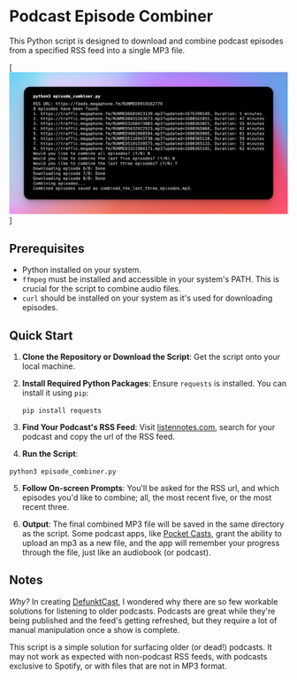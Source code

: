 # Podcast Episode Combiner

This Python script is designed to download and combine podcast episodes from a specified RSS feed into a single MP3 file. 

[![Podcast Episode Combiner](screenshot.png)]

## Prerequisites

- Python installed on your system.
- `ffmpeg` must be installed and accessible in your system's PATH. This is crucial for the script to combine audio files.
- `curl` should be installed on your system as it's used for downloading episodes.

## Quick Start

1. **Clone the Repository or Download the Script**: Get the script onto your local machine.
2. **Install Required Python Packages**: Ensure `requests` is installed. You can install it using `pip`:

   ```pip install requests```
3. **Find Your Podcast's RSS Feed**: Visit [listennotes.com](https://www.listennotes.com), search for your podcast and copy the url of the RSS feed.

4. **Run the Script**: 

```python3 episode_combiner.py```

5. **Follow On-screen Prompts**: You'll be asked for the RSS url, and which episodes you'd like to combine; all, the most recent five, or the most recent three.

6. **Output**: The final combined MP3 file will be saved in the same directory as the script. Some podcast apps, like [Pocket Casts](https://pocketcasts.com), grant the ability to upload an mp3 as a new file, and the app will remember your progress through the file, just like an audiobook (or podcast).

## Notes

*Why?* In creating [DefunktCast](https://defunkt-cast.herokuapp.com/), I wondered why there are so few workable solutions for listening to older podcasts. Podcasts are great while they're being published and the feed's getting refreshed, but they require a lot of manual manipulation once a show is complete. 

This script is a simple solution for surfacing older (or dead!) podcasts. It may not work as expected with non-podcast RSS feeds, with podcasts exclusive to Spotify, or with files that are not in MP3 format.